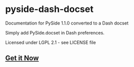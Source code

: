 pyside-dash-docset
==================

Documentation for PySide 1.1.0 converted to a Dash docset


Simply add PySide.docset in Dash preferences.

Licensed under LGPL 2.1 - see LICENSE file

## [Get it Now](dash-feed://github.com/craig-bishop/pyside-dash-docset/raw/master/feed/PySide.xml)
